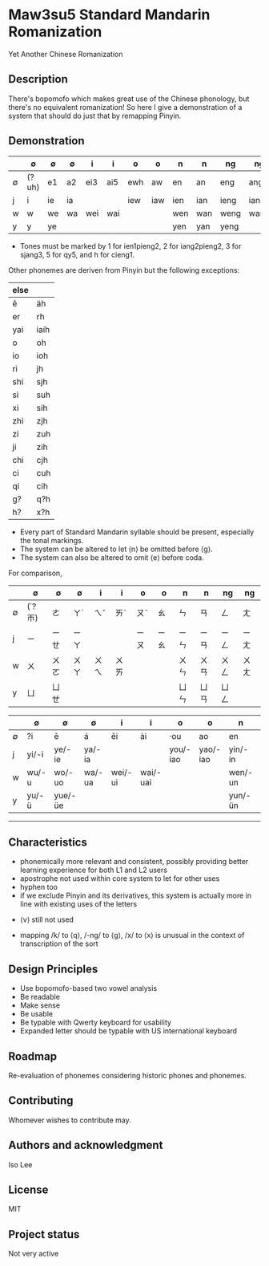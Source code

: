 # Maw3su5 Standard Mandarin Romanization

Yet Another Chinese Romanization

## Description

There's bopomofo which makes great use of the Chinese phonology, but there's no equivalent romanization! So here I give a demonstration of a system that should do just that by remapping Pinyin.

## Demonstration

|  | ∅ | ∅ | ∅ | i | i | o | o | n | n | ng | ng |
| - | - | - | - | - | - | - | - | - | - | - | - |
| ∅ | (?uh) | e1 | a2 | ei3 | ai5 | ewh | aw | en | an | eng | ang |
| j | i | ie | ia | | | iew | iaw | ien | ian | ieng | iang |
| w | w | we | wa | wei | wai | | | wen | wan | weng | wang |
| y | y | ye | | | | | | yen | yan | yeng | |

* Tones must be marked by 1 for ien1pieng2, 2 for iang2pieng2, 3 for sjang3, 5 for qy5, and h for cieng1.

Other phonemes are deriven from Pinyin but the following exceptions:

| else | |
| - | - |
| ê | äh |
| er | rh |
| yai | iaih |
| o | oh |
| io | ioh |
| ri | jh |
| shi | sjh |
| si | suh |
| xi | sih |
| zhi | zjh |
| zi | zuh |
| ji | zih |
| chi | cjh |
| ci | cuh |
| qi | cih |
| g? | q?h |
| h? | x?h |

* Every part of Standard Mandarin syllable should be present, especially the tonal markings.
* The system can be altered to let ⟨n⟩ be omitted before ⟨g⟩.
* The system can also be altered to omit ⟨e⟩ before coda.

For comparison,

|  | ∅ | ∅ | ∅ | i | i | o | o | n | n | ng | ng |
| - | - | - | - | - | - | - | - | - | - | - | - |
| ∅ | (˙?ㄭ) | ㄜ | ㄚˊ | ㄟˇ | ㄞˋ | ㄡˉ | ㄠ | ㄣ | ㄢ | ㄥ | ㄤ |
| j | ㄧ | ㄧㄝ | ㄧㄚ | | | ㄧㄡ | ㄧㄠ | ㄧㄣ | ㄧㄢ | ㄧㄥ | ㄧㄤ |
| w | ㄨ | ㄨㄛ | ㄨㄚ | ㄨㄟ | ㄨㄞ | | | ㄨㄣ | ㄨㄢ | ㄨㄥ | ㄨㄤ |
| y | ㄩ | ㄩㄝ | | | | | | ㄩㄣ | ㄩㄢ | ㄩㄥ | |

|  | ∅ | ∅ | ∅ | i | i | o | o | n | n | ng | ng |
| - | - | - | - | - | - | - | - | - | - | - | - |
| ∅ | ?i | ē | á | ěi | ài | ·ou | ao | en | an | eng | ang |
| j | yi/-i | ye/-ie | ya/-ia | | | you/-iao | yao/-iao | yin/-in | yan/-ian | ying/-ing | yang/-iang |
| w | wu/-u | wo/-uo | wa/-ua | wei/-ui | wai/-uai | | | wen/-un | wan/-uan | weng/-ong | wang/-uang |
| y | yu/-ü | yue/-üe | | | | | | yun/-ün | yuan/-üan | yong/-iong | |

***

## Characteristics
+ phonemically more relevant and consistent, possibly providing better learning experience for both L1 and L2 users
+ apostrophe not used within core system to let for other uses
+ hyphen too
+ if we exclude Pinyin and its derivatives, this system is actually more in line with existing uses of the letters

* ⟨v⟩ still not used

- mapping /k/ to ⟨q⟩, /-ng/ to ⟨g⟩, /x/ to ⟨x⟩ is unusual in the context of transcription of the sort

## Design Principles
* Use bopomofo-based two vowel analysis 
* Be readable
* Make sense
* Be usable
* Be typable with Qwerty keyboard for usability
* Expanded letter should be typable with US international keyboard

## Roadmap
Re-evaluation of phonemes considering historic phones and phonemes.

## Contributing
Whomever wishes to contribute may.

## Authors and acknowledgment
Iso Lee

## License
MIT

## Project status
Not very active
